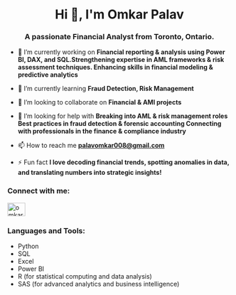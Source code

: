 <h1 align="center">Hi 👋, I'm Omkar Palav</h1>
<h3 align="center">A passionate Financial Analyst from Toronto, Ontario.</h3>

- 🔭 I’m currently working on **Financial reporting & analysis using Power BI, DAX, and SQL.Strengthening expertise in AML frameworks & risk assessment techniques. Enhancing skills in financial modeling & predictive analytics**

- 🌱 I’m currently learning **Fraud Detection, Risk Management**

- 👯 I’m looking to collaborate on **Financial & AMl projects**

- 🤝 I’m looking for help with **Breaking into AML & risk management roles Best practices in fraud detection & forensic accounting Connecting with professionals in the finance & compliance industry**

- 📫 How to reach me **palavomkar008@gmail.com**

- ⚡ Fun fact **I love decoding financial trends, spotting anomalies in data, and translating numbers into strategic insights!**

<h3 align="left">Connect with me:</h3>
<p align="left">
<a href="https://linkedin.com/in/omkar-palav26" target="blank"><img align="center" src="https://raw.githubusercontent.com/rahuldkjain/github-profile-readme-generator/master/src/images/icons/Social/linked-in-alt.svg" alt="omkar-palav26" height="30" width="40" /></a>
</p>
<h3 align="left">Languages and Tools:</h3>
<p align="left"> 
<ul>
  <li>Python</li>
<li>SQL</li>
<li>Excel</li>
<li>Power BI</li>
<li>R (for statistical computing and data analysis)</li>
<li>SAS (for advanced analytics and business intelligence)</li></ul>
</p>

